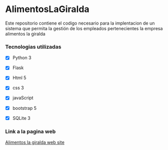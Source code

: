 # AlimentosLaGiralda
Este repositorio contiene el codigo necesario para la implentacion de un sistema que permita la gestión de los empleados pertenecientes la empresa alimentos la giralda


### Tecnologias utilizadas

- [x] Python 3
- [x] Flask 
- [x] Html 5
- [x] css 3
- [x] javaScript
- [x] bootstrap 5
- [x] SQLite 3



### Link a la pagina web

[Alimentos la giralda web site](https://luisafdasm.pythonanywhere.com/)

